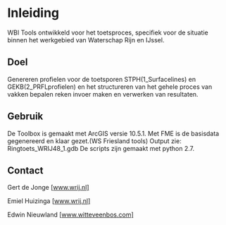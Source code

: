 # Inleiding
WBI Tools ontwikkeld voor het toetsproces, specifiek voor de situatie binnen het werkgebied van Waterschap Rijn en IJssel. 

## Doel
Genereren profielen voor de toetsporen STPH(1_Surfacelines) en GEKB(2_PRFLprofielen) en het structureren van het gehele proces van vakken bepalen reken invoer maken en verwerken van resultaten.


## Gebruik
De Toolbox is gemaakt met ArcGIS versie 10.5.1. 
Met FME is de basisdata gegenereerd en klaar gezet.(WS Friesland tools) Output zie: Ringtoets_WRIJ48_1.gdb
De scripts zijn gemaakt met python 2.7.


## Contact

Gert de Jonge [www.wrij.nl]

Emiel Huizinga [www.wrij.nl]

Edwin Nieuwland [www.witteveenbos.com]
